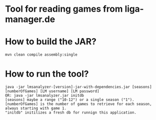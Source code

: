 # Tool for reading games from liga-manager.de 

# How to build the JAR?
    mvn clean compile assembly:single

# How to run the tool?
    java -jar lmsanalyzer-[version]-jar-with-dependencies.jar [seasons] [numberOfGames] [LM username] [LM password]
    OR: java -jar lmsanalyzer.jar initdb
    [seasons] maybe a range ("10-12") or a single season ("1").
    [numberOfGames] is the number of games to retrieve for each season, always starting with game 1.
    "initdb" initilizes a fresh db for runnign this application.

